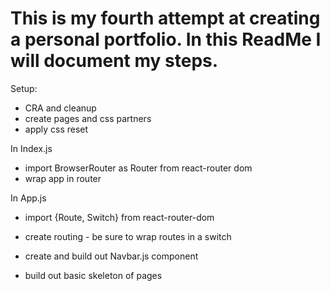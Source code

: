 # This is my fourth attempt at creating a personal portfolio. In this ReadMe I will document my steps.

Setup:
- CRA and cleanup
- create pages and css partners
- apply css reset

In Index.js
- import BrowserRouter as Router from react-router dom
- wrap app in router

In App.js
- import {Route, Switch} from react-router-dom
- create routing - be sure to wrap routes in a switch

- create and build out Navbar.js component
- build out basic skeleton of pages



